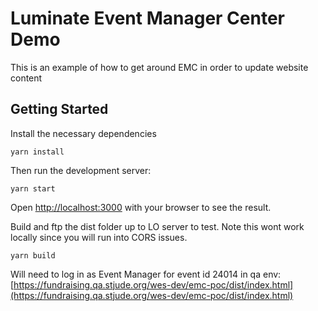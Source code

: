 # Luminate Event Manager Center Demo
This is an example of how to get around EMC in order to update website content


## Getting Started

Install the necessary dependencies
```shell
yarn install
```

Then run the development server:
```shell
yarn start
```

Open [http://localhost:3000](http://localhost:3000) with your browser to see the result.

Build and ftp the dist folder up to LO server to test. Note this wont work locally since you will run into CORS issues.

```shell
yarn build
```

Will need to log in as Event Manager for event id 24014 in qa env:
[https://fundraising.qa.stjude.org/wes-dev/emc-poc/dist/index.html](https://fundraising.qa.stjude.org/wes-dev/emc-poc/dist/index.html)
